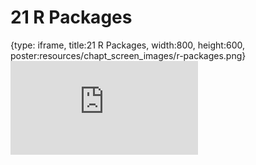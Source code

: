# 21 R Packages
 
{type: iframe, title:21 R Packages, width:800, height:600, poster:resources/chapt_screen_images/r-packages.png}
![](https://datatrail-jhu.github.io/DataTrail_ReOrg/no_toc/r-packages.html)
 

 

